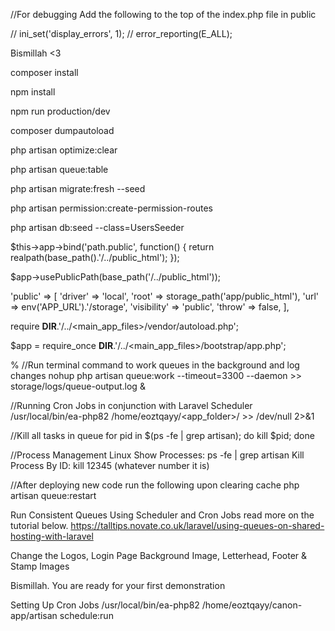 <!-- Add this to the .htaccess file in /public -->
<!-- 
<IfModule mod_rewrite.c>
    <IfModule mod_negotiation.c>
        Options -MultiViews -Indexes
    </IfModule>

    RewriteEngine On

    # Handle Authorization Header
    RewriteCond %{HTTP:Authorization} .
    RewriteRule .* - [E=HTTP_AUTHORIZATION:%{HTTP:Authorization}]

    # Redirect Trailing Slashes If Not A Folder...
    RewriteCond %{REQUEST_FILENAME} !-d
    RewriteCond %{REQUEST_URI} (.+)/$
    RewriteRule ^ %1 [L,R=301]

    # Send Requests To Front Controller...
    RewriteCond %{REQUEST_FILENAME} !-d
    RewriteCond %{REQUEST_FILENAME} !-f
    RewriteRule ^ index.php [L]
</IfModule>
-->


//For debugging Add the following to the top of the index.php file in public

// ini_set('display_errors', 1);
// error_reporting(E_ALL);

<!-- Deployment Procedure Commands -->
Bismillah <3

composer install

npm install

npm run production/dev

composer dumpautoload

php artisan optimize:clear

php artisan queue:table

php artisan migrate:fresh --seed

php artisan permission:create-permission-routes

php artisan db:seed --class=UsersSeeder


<!-- For Deployment -->
<!-- Add this to register method of AppServiceProvider -->
$this->app->bind('path.public', function() {
    return realpath(base_path().'/../public_html');
});


<!-- Add the following to bootstrap app.php -->
$app->usePublicPath(base_path('/../public_html'));


<!-- Modify config/filesystems  -->
'public' => [
    'driver' => 'local',
    'root' => storage_path('app/public_html'),
    'url' => env('APP_URL').'/storage',
    'visibility' => 'public',
    'throw' => false,
],

<!-- Public/Index.php -->
require __DIR__.'/../<main_app_files>/vendor/autoload.php';

$app = require_once __DIR__.'/../<main_app_files>/bootstrap/app.php';


% //Run terminal command to work queues in the background and log changes
nohup php artisan queue:work --timeout=3300 --daemon >> storage/logs/queue-output.log &

//Running Cron Jobs in conjunction with Laravel Scheduler
/usr/local/bin/ea-php82 /home/eoztqayy/<app_folder>/ >> /dev/null 2>&1


//Kill all tasks in queue
for pid in $(ps -fe | grep artisan); do kill $pid; done


//Process Management Linux
Show Processes: ps -fe | grep artisan 
Kill Process By ID: kill 12345 (whatever number it is)

//After deploying new code run the following upon clearing cache
php artisan queue:restart


Run Consistent Queues Using Scheduler and Cron Jobs read more on the tutorial below.
https://talltips.novate.co.uk/laravel/using-queues-on-shared-hosting-with-laravel


Change the Logos, Login Page Background Image, Letterhead, Footer & Stamp Images

Bismillah. You are ready for your first demonstration

Setting Up Cron Jobs
/usr/local/bin/ea-php82 /home/eoztqayy/canon-app/artisan schedule:run
